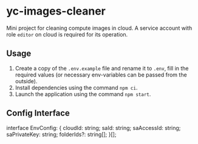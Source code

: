 # yc-images-cleaner

Mini project for cleaning compute images in cloud. A service account with role `editor` on cloud is required for its operation.

## Usage

1. Create a copy of the `.env.example` file and rename it to `.env`, fill in the required values (or necessary env-variables can be passed from the outside).
2. Install dependencies using the command `npm ci`.
3. Launch the application using the command `npm start`.

## Config Interface

interface EnvConfig: {
    cloudId: string;
    saId: string;
    saAccessId: string;
    saPrivateKey: string;
    folderIds?: string[];
}[];
